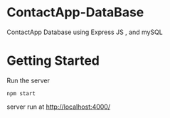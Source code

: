 # ContactApp-DataBase
ContactApp Database using Express JS , and mySQL 

# Getting Started
Run the server
``` 
npm start
```

server run at <a href ="http://localhost:4000">http://localhost:4000/<a/>
